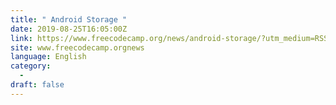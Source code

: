 ```yaml
---
title: " Android Storage "
date: 2019-08-25T16:05:00Z
link: https://www.freecodecamp.org/news/android-storage/?utm_medium=RSS&utm_source=news.12bit.vn
site: www.freecodecamp.orgnews
language: English
category:
  -   
draft: false
---
```

